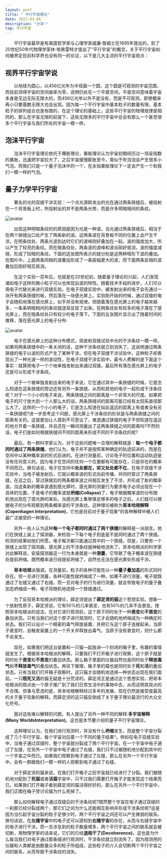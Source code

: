 ```yaml
---
layout: post
title: " 平行宇宙理论"
date: 2022-03-06 
description: "分享~"
tag: 平行宇宙
---   
```


&ensp;&ensp;&ensp;&ensp;平行宇宙最早是有美国哲学家与心理学家威廉·詹姆士在1895年提出的，到了20世纪50年代物理学家休·埃弗雷特才提出了“平行宇宙”的概念，关于平行宇宙如何被界定目前科学界也没有同一的论证，以下是几大主流的平行宇宙观点：


## 视界平行宇宙学说

&ensp;&ensp;&ensp;&ensp;以地球为圆心，以456亿光年为半径画一个圆，这个圆是可观测的宇宙范围，而目前测得宇宙的空间曲率为零，说明仍处在一个平直空间，平直空间意味着宇宙本身是无边无际无限大的，而456亿光年以外不是没有，而是不可观测。即使概率再小只要基数无限大也会出现。因为每一个平行宇宙中基本粒子的数量有限，基本粒子的排列组合也是有限的，在这个理论的基础上，这些平行宇宙的物理规律是相同的，那么在宇宙无限的前提下，这些无限多的平行宇宙中总会有那么一个甚至很多个平行宇宙与我们所处的宇宙一模一样。
 
## 泡沫平行宇宙

  &ensp;&ensp;&ensp;&ensp;泡沫平行宇宙理论依托于爆胀理论，暴胀理论认为宇宙初期经历过一场呈指数的暴胀，迅速把宇宙拉大了，之后宇宙缓慢膨胀至今，类似于吹泡泡会产生很多小气泡，而我们只是一个量子泡沫中的一个，在永恒暴胀理论下一定会产生一个和我们一模一样的气泡。

## 量子力学平行宇宙

&ensp;&ensp;&ensp;&ensp;著名的光的双缝干涉实验：一个点光源欧发出的光在通过两条狭缝后，被投射在一个背景板上时，所投射出的并不是两条光带，而是许多明暗相间的条纹。

   ![avatar](https://baijiahao.baidu.com/s?id=1632750745239301708)

&ensp;&ensp;&ensp;&ensp;出现这种明暗条纹的的原因是因为光是一种波。当光通过两条狭缝后，相当于在两个狭缝出口处产生了两条新的波。这两条波在背景板不同的位置上会产生干涉。在明条纹处，两条光波到达时它们的波峰刚好叠加在一起，波的强度加大，所以产生了较亮的条纹。而在暗条纹处，两条波的波峰和波谷刚好抵消，波的强度减弱，形成了较暗的条纹。下面的这张图所表示的就分别是这两种情形下波的叠加。在图片中，上面两条同相的波叠加形成了一条振幅更大的波，而下面两条反相的波叠加后刚好相互抵消。

&ensp;&ensp;&ensp;&ensp;在这个实验一百年后，也就是在20世纪初，随着量子理论的兴起，人们发现诸如电子这样的微小粒子可以也体现出波的特性。随着技术手段的进步，人们可以用电子代替光来进行双缝实验。在电子双缝实验中，被发射出来的电子会先通过一块开有两条狭缝的板，然后落在一块感光屏上。实验刚开始的时候，通过双缝的电子会随机地落在感光屏上，似乎并没有规律。但随着落在感光屏上的电子越来越多，一条条明暗相间的条纹就逐渐显现了出来。在明条纹处有较多的电子落在了感光屏上，而在暗条纹处只有较少的电子落下。下面的五张图片显示出了随着时间的推移，落在感光屏上的电子分布:

![avatar](https://baijiahao.baidu.com/s?id=1632750745239301708)

&ensp;&ensp;&ensp;&ensp;电子在感光屏上的这种分布模式，简直和双缝试验中光的干涉条纹一模一样。如果将两条狭缝中的一条关闭的话，这种干涉条纹就立刻消失了。这说明通过两条狭缝的电子以波的形式产生了某种干涉。但在电子双缝干涉试验中，这种粒子却表现出了一种光波一样的波动性，在电子双缝干涉实验中，最令人费解的是下面这个事实：就算把电子一个个地单独发射出来通过双缝，最后所有落在感光屏上的电子还是可以形成千涉条纹。

&ensp;&ensp;&ensp;&ensp;对于一个被单独发射出来的电子来说，它在通过其中一条狭缝的时候，它是怎么知道在这条狭缝的旁边还有另外一条狭缝，从而和其他的电子一起形成干涉条纹呢？对于一个小小的电子来说，两条狭缝之间的距离是一个非常大的尺度。如果把电子的尺寸放大到一个人那么大的话，两条狭缝间的距离可能已经有太阳系直径那么大了。这样的一个小小的电子，它是怎么知道在如此遥远的距离上有或者没有另一条狭缝呢?进一步思考这个问题，感光屏上干涉条纹的形状是与两条狭缝之间的距离有关的。这就更加让人感到不可思议了，难道通过狭缝的电子不但知道在遥远的地方开着一条狭缝，并且还在一瞬间测量出了这两条狭缝之间的距离吗?不然的话，电子们是如何根据狭缝间不同的距离来形成不同的干涉条纹的呢?

&ensp;&ensp;&ensp;&ensp;最后，有一群科学家认为，对于这些问题唯一合理的解释就是：<b>每一个电子都同时通过了两条狭缝</b>。他们认为，电子并不是按照某种确定的轨迹前进的，而是在空间中以某种概率波的形式前进的。在进行测量前，讨论电子的位置和运动轨迹是没有任何意义的，因为电子在空间的任何一个位置都有可能存在，只是存在的概率不同而已。换句话说，电子在空间中<b>处处都在，却又处处都不在</b>。在电子双缝干涉实验中，当电子被发射后，它就以概率波的形式向前传播，并同时穿过了两条狭缝。在这之后，穿过狭缝后的两条概率波之间相互发生了干涉，并形成了新的概率波。当这条新的概率波遇到感光屏时，感光屏的测量行为要求电子必须出现在一个具体的位置，于是电子的概率波就<b>坍缩(Collapse)</b>了，电子根据概率波的分布随机地出现在了感光屏的某处。当感光屏上集聚够足够多的电子之后，人们就可以根据电子的分布观察到两条概率波的干涉条纹。这种理论被称为<b>哥本哈根解释(Copenhagen Interpretation)</b>，它也是目前对于量子现象°的各种解释中被人们最广泛接受的一种理论。

&ensp;&ensp;&ensp;&ensp;另外一些人认为这种<b>每一个电子都同时通过了两个狭缝</b>的解释是一派胡言。他们在狭缝上装上了探测器，来检验一下每个电子到底是不是同时通过了两个狭缝。检测的结果如他们所愿，电子每次都只能通过其中的一个狭缝。但是，只要有一个狭缝上出现了探测器，感光屏上的干涉条纹就神秘地消失了。哥本哈根派的科学家对此解释说，安装探测器这一行为本身就是一种<b>测量</b>，它导致了电子概率波在狭缝处提前坍缩。既然概率波已经提前坍缩了，自然也无法在感光屏处形成干涉。

&ensp;&ensp;&ensp;&ensp;<b>哥本哈根</b>派强调，在测量前，粒子的各种可能性以一种<b>量子叠加态</b>的形式同时存在。但一旦进行测量，各种可能性就坍缩成了一种。如果不进行测量，电子就既通过了左缝又通过了右缝。而一旦对电子的行为进行测量，就会导致电子的量子叠加态坍缩成一种，电子将随机地选择一个狭缝通过。

&ensp;&ensp;&ensp;&ensp;为了反驳哥本哈根派的理论，薛定谔提出了<b>薛定谔的猫</b>这个思想实验。想象一个放射性原子，薛定谔说，它有50%的几率衰变，也有50%的几率不会衰变。按照哥本哈根派的说法，在对它进行观测前，这个原子同时处于一种<b>衰变</b>和<b>不衰变</b>的叠加状态。只有当我们对这个原子进行观测时，它才会随机地坍缩成为一种确定的状态。我们可以设计一个精密的毒气释放装置，并把它与这个原子连接起来。当原子衰变时，会触发装置上的一个开关并释放出毒气。当原子没有衰变时，则什么都不会发生。

&ensp;&ensp;&ensp;&ensp;现在，如果我们把这台装置和一只猫—起放进—个封闭的箱子里，有趣的事情就发生了。根据哥本哈根派的解释，只要我们不打开箱子进行观察，这个原子就是同时处于<b>衰变</b>和<b>不衰变</b>的叠加状态。那么箱子里面的仪器自然也是同时处于<b>释放毒气</b>和<b>不释放毒气</b>的叠加状态。再往下推理，箱子里的猫也是同时处于<b>死</b>和<b>活</b>的叠加状态。只有当我们打开箱子观察时，这只猫才会随机地选择—种状态出现在我们面前。一只<b>既死又活</b>的猫无疑是十分荒谬的。薛定谔正是通过这个思想实验，把哥本哈根派的观点由一个原子推广到了我们日常生活中的事物中去，从而证明其观点的不合理。但事与愿违的是，哥本哈根解释经过多年的发展，现在仍然是接受度最高的关于量子现象的解释。而薛定谔的这只猫反倒成了关于量子理论最流行的大众文化符号。

&ensp;&ensp;&ensp;&ensp;面对这些难以解释的问题，有人提出了另外一种不同的解释:<b>多宇宙解释(Many WorldsInterpretation)</b>。这也是本节要介绍的量子平行宇宙理论。

&ensp;&ensp;&ensp;&ensp;这种理论认为，在我们进行观测时，并没有什么<b>坍缩</b>发生，而是整个宇宙分裂成了几个平行宇宙，每个宇宙对应着一个不同的量子结果°。例如在电子双缝实验中，当电子通过双缝时，整个宇宙就分裂成了两个平行宇宙。在一个宇宙中电子通过了左缝，在另外一个宇宙中电子通过了右缝，我们只不过被随机地分配到其中的一个宇宙之中而已。如果我们观察到电子通过了左缝，那么在另外一个平行宇宙中，会有一群跟我们一模一样的人观察到电子通过了右缝。

&ensp;&ensp;&ensp;&ensp;对于薛定谔的猫来说，在我们打开箱子之前宇宙就已经进行了分裂。我们被随机地分配到了<b>死猫</b>或者<b>活猫</b>宇宙中，只不过我们需要打开箱子才能发现这个结果而已。如果我们打开箱子看到薛定谔的猫活得好好的，那么在另外一个平行宇宙中，我们正围在箱子旁讨论猫为什么死掉了。

&ensp;&ensp;&ensp;&ensp;那么如何解释电子通过双缝后的干涉条纹呢?既然整个宇宙在电子通过双缝的一刹那已经分裂成两个，那它们之间为什么还能相互影响并形成干涉条纹呢?这是因为当引起宇宙分裂的粒子足够少时，两个平行宇宙之间还可以产生微弱的联系。换句话说，在<b>左缝宇宙</b>中的电子还可以感知到<b>右缝宇宙</b>的存在，从而与右缝宇宙中的电子进行干涉。而一旦涉及到的粒子数量增多，两个平行宇宙之间的联系就会被切断，用物理学家的话来说，它们的已经<b>退相干了(Decoherence)</b>。这也是为什么每当我们对电子通过那条缝进行观测时，干涉条纹就立刻消失了。因为观测用的仪器和人类都是由数量众多的粒子所组成，这些粒子的介入会切断两个平行宇宙之间的联系，从而导致干涉条纹的消失。
